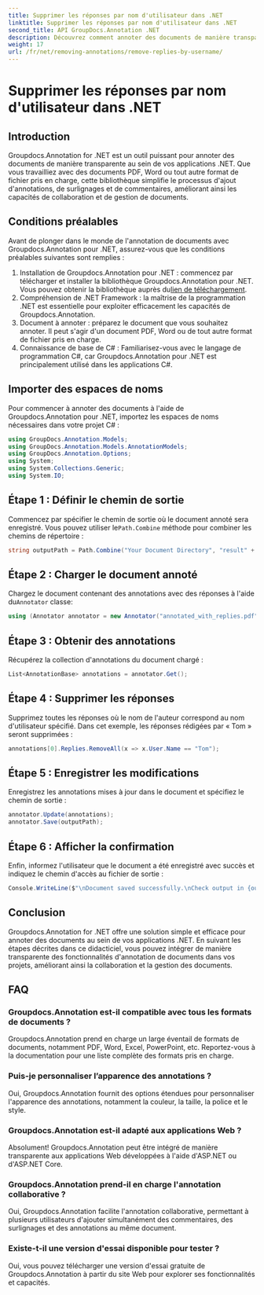 ```yaml
---
title: Supprimer les réponses par nom d'utilisateur dans .NET
linktitle: Supprimer les réponses par nom d'utilisateur dans .NET
second_title: API GroupDocs.Annotation .NET
description: Découvrez comment annoter des documents de manière transparente à l'aide de Groupdocs.Annotation pour .NET. Améliorez la collaboration et la gestion des documents avec cet outil puissant.
weight: 17
url: /fr/net/removing-annotations/remove-replies-by-username/
---
```


# Supprimer les réponses par nom d'utilisateur dans .NET

## Introduction
Groupdocs.Annotation for .NET est un outil puissant pour annoter des documents de manière transparente au sein de vos applications .NET. Que vous travailliez avec des documents PDF, Word ou tout autre format de fichier pris en charge, cette bibliothèque simplifie le processus d'ajout d'annotations, de surlignages et de commentaires, améliorant ainsi les capacités de collaboration et de gestion de documents.
## Conditions préalables
Avant de plonger dans le monde de l'annotation de documents avec Groupdocs.Annotation pour .NET, assurez-vous que les conditions préalables suivantes sont remplies :
1.  Installation de Groupdocs.Annotation pour .NET : commencez par télécharger et installer la bibliothèque Groupdocs.Annotation pour .NET. Vous pouvez obtenir la bibliothèque auprès du[lien de téléchargement](https://releases.groupdocs.com/annotation/net/).
2. Compréhension de .NET Framework : la maîtrise de la programmation .NET est essentielle pour exploiter efficacement les capacités de Groupdocs.Annotation.
3. Document à annoter : préparez le document que vous souhaitez annoter. Il peut s'agir d'un document PDF, Word ou de tout autre format de fichier pris en charge.
4. Connaissance de base de C# : Familiarisez-vous avec le langage de programmation C#, car Groupdocs.Annotation pour .NET est principalement utilisé dans les applications C#.

## Importer des espaces de noms
Pour commencer à annoter des documents à l'aide de Groupdocs.Annotation pour .NET, importez les espaces de noms nécessaires dans votre projet C# :
```csharp
using GroupDocs.Annotation.Models;
using GroupDocs.Annotation.Models.AnnotationModels;
using GroupDocs.Annotation.Options;
using System;
using System.Collections.Generic;
using System.IO;
```
## Étape 1 : Définir le chemin de sortie
 Commencez par spécifier le chemin de sortie où le document annoté sera enregistré. Vous pouvez utiliser le`Path.Combine` méthode pour combiner les chemins de répertoire :
```csharp
string outputPath = Path.Combine("Your Document Directory", "result" + Path.GetExtension("input.pdf"));
```
## Étape 2 : Charger le document annoté
 Chargez le document contenant des annotations avec des réponses à l'aide du`Annotator` classe:
```csharp
using (Annotator annotator = new Annotator("annotated_with_replies.pdf"))
```
## Étape 3 : Obtenir des annotations
Récupérez la collection d'annotations du document chargé :
```csharp
List<AnnotationBase> annotations = annotator.Get();
```
## Étape 4 : Supprimer les réponses
Supprimez toutes les réponses où le nom de l'auteur correspond au nom d'utilisateur spécifié. Dans cet exemple, les réponses rédigées par « Tom » seront supprimées :
```csharp
annotations[0].Replies.RemoveAll(x => x.User.Name == "Tom");
```
## Étape 5 : Enregistrer les modifications
Enregistrez les annotations mises à jour dans le document et spécifiez le chemin de sortie :
```csharp
annotator.Update(annotations);
annotator.Save(outputPath);
```
## Étape 6 : Afficher la confirmation
Enfin, informez l'utilisateur que le document a été enregistré avec succès et indiquez le chemin d'accès au fichier de sortie :
```csharp
Console.WriteLine($"\nDocument saved successfully.\nCheck output in {outputPath}.");
```
## Conclusion
Groupdocs.Annotation for .NET offre une solution simple et efficace pour annoter des documents au sein de vos applications .NET. En suivant les étapes décrites dans ce didacticiel, vous pouvez intégrer de manière transparente des fonctionnalités d'annotation de documents dans vos projets, améliorant ainsi la collaboration et la gestion des documents.
## FAQ
### Groupdocs.Annotation est-il compatible avec tous les formats de documents ?
Groupdocs.Annotation prend en charge un large éventail de formats de documents, notamment PDF, Word, Excel, PowerPoint, etc. Reportez-vous à la documentation pour une liste complète des formats pris en charge.
### Puis-je personnaliser l’apparence des annotations ?
Oui, Groupdocs.Annotation fournit des options étendues pour personnaliser l'apparence des annotations, notamment la couleur, la taille, la police et le style.
### Groupdocs.Annotation est-il adapté aux applications Web ?
Absolument! Groupdocs.Annotation peut être intégré de manière transparente aux applications Web développées à l'aide d'ASP.NET ou d'ASP.NET Core.
### Groupdocs.Annotation prend-il en charge l'annotation collaborative ?
Oui, Groupdocs.Annotation facilite l'annotation collaborative, permettant à plusieurs utilisateurs d'ajouter simultanément des commentaires, des surlignages et des annotations au même document.
### Existe-t-il une version d'essai disponible pour tester ?
Oui, vous pouvez télécharger une version d'essai gratuite de Groupdocs.Annotation à partir du site Web pour explorer ses fonctionnalités et capacités.